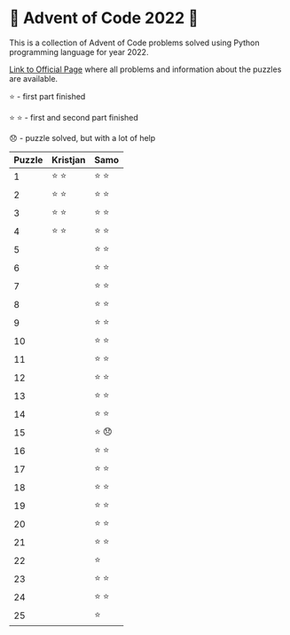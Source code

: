 # :christmas_tree: Advent of Code 2022 :christmas_tree:
This is a collection of Advent of Code problems solved using Python programming language for year 2022.

[Link to Official Page](https://adventofcode.com/) where all problems and information about the puzzles are available.

:star: - first part finished

:star: :star: - first and second part finished

:disappointed: - puzzle solved, but with a lot of help

| Puzzle | Kristjan | Samo |
|--------|----------|------|
| 1  | :star: :star: | :star: :star: |
| 2  | :star: :star: | :star: :star: |
| 3  | :star: :star: | :star: :star: |
| 4  | :star: :star: | :star: :star: |
| 5  |  | :star: :star: |
| 6  |  | :star: :star: |
| 7  |  | :star: :star: |
| 8  |  | :star: :star: |
| 9  |  | :star: :star: |
| 10 |  | :star: :star: |
| 11 |  | :star: :star: |
| 12 |  | :star: :star: |
| 13 |  | :star: :star: |
| 14 |  | :star: :star: |
| 15 |  | :star: :disappointed: |
| 16 |  | :star: :star: |
| 17 |  | :star: :star: |
| 18 |  | :star: :star: |
| 19 |  | :star: :star: |
| 20 |  | :star: :star: |
| 21 |  | :star: :star: |
| 22 |  | :star: |
| 23 |  | :star: :star: |
| 24 |  | :star: :star: |
| 25 |  | :star: |
